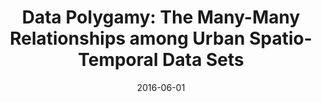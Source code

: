---
title: "Data Polygamy: The Many-Many Relationships among Urban Spatio-Temporal Data Sets"
collection: talks
type: ""
permalink: /talks/2016-data-polygamy-sigmod
venue: "International Conference on Management of Data (SIGMOD)"
date: 2016-06-01
location: "San Francisco, CA"
notes: '[<a href="../files/presentations/chirigati-sigmod16.pdf" target="_blank">presentation</a>]'
---